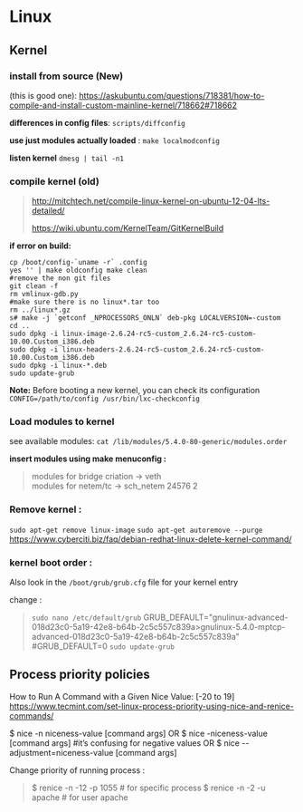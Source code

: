 # Linux

## Kernel  

### install from source (New) 
  (this is good one): https://askubuntu.com/questions/718381/how-to-compile-and-install-custom-mainline-kernel/718662#718662 
  
  **differences in config files**:  ``` scripts/diffconfig ```  

**use just modules actually loaded** : `make localmodconfig`  

 **listen kernel** 
  ```dmesg | tail -n1```

### compile kernel (old)

> 	http://mitchtech.net/compile-linux-kernel-on-ubuntu-12-04-lts-detailed/
> 	
> 	https://wiki.ubuntu.com/KernelTeam/GitKernelBuild

**if error on build:** 
```
cp /boot/config-`uname -r` .config 
yes '' | make oldconfig make clean 
#remove the non git files 
git clean -f 
rm vmlinux-gdb.py 
#make sure there is no linux*.tar too 
rm ../linux*.gz 
s# make -j `getconf _NPROCESSORS_ONLN` deb-pkg LOCALVERSION=-custom 
cd ..
sudo dpkg -i linux-image-2.6.24-rc5-custom_2.6.24-rc5-custom-10.00.Custom_i386.deb
sudo dpkg -i linux-headers-2.6.24-rc5-custom_2.6.24-rc5-custom-10.00.Custom_i386.deb
sudo dpkg -i linux-*.deb 
sudo update-grub
```



**Note:** Before booting a new kernel, you can check its configuration
`CONFIG=/path/to/config /usr/bin/lxc-checkconfig`

### Load modules to kernel 
see available modules: `cat /lib/modules/5.4.0-80-generic/modules.order `

**insert modules using make menuconfig :** 
> modules for bridge criation → veth                   
> modules for netem/tc  → sch_netem              24576  2

### Remove kernel : 
`sudo apt-get remove linux-image`
`sudo apt-get autoremove --purge`
https://www.cyberciti.biz/faq/debian-redhat-linux-delete-kernel-command/ 

### kernel boot order : 
Also look in the `/boot/grub/grub.cfg` file for your kernel entry 

change : 
> 	`sudo nano /etc/default/grub`
> 	GRUB_DEFAULT="gnulinux-advanced-018d23c0-5a19-42e8-b64b-2c5c557c839a>gnulinux-5.4.0-mptcp-advanced-018d23c0-5a19-42e8-b64b-2c5c557c839a"
> #GRUB_DEFAULT=0
>  `sudo update-grub`

## Process priority policies 
How to Run A Command with a Given Nice Value: [-20 to 19]
https://www.tecmint.com/set-linux-process-priority-using-nice-and-renice-commands/

$ nice -n niceness-value [command args] 
OR
$ nice -niceness-value [command args] 	#it’s confusing for negative values
OR
$ nice --adjustment=niceness-value [command args]

Change priority of running process : 
> $ renice -n  -12  -p 1055		# for specific process 
> $ renice -n -2  -u apache   		# for user apache

